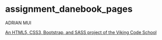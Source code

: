 # assignment_danebook_pages

ADRIAN MUI

[An HTML5, CSS3, Bootstrap, and SASS project of the Viking Code School](http://www.vikingcodeschool.com)
